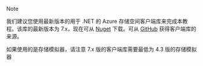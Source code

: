 >[!NOTE]
> 我们建议您使用最新版本的用于 .NET 的 Azure 存储空间客户端库来完成本教程。该库的最新版本为 7.x，现在可从 [Nuget](https://www.nuget.org/packages/WindowsAzure.Storage/) 下载。可从 [GitHub](https://github.com/Azure/azure-storage-net) 获得客户端库的来源。
>
>如果使用的是存储模拟器，请注意 7.x 版的客户端库需要最低为 4.3 版的存储模拟器

<!---HONumber=Mooncake_0516_2016-->